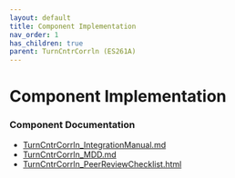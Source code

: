 ```yaml
---
layout: default
title: Component Implementation
nav_order: 1
has_children: true
parent: TurnCntrCorrln (ES261A)
---
```

# Component Implementation
### Component Documentation

- [TurnCntrCorrln_IntegrationManual.md](doc/TurnCntrCorrln_IntegrationManual.md)
- [TurnCntrCorrln_MDD.md](doc/TurnCntrCorrln_MDD.md)
- [TurnCntrCorrln_PeerReviewChecklist.html](doc/TurnCntrCorrln_PeerReviewChecklist.html)

